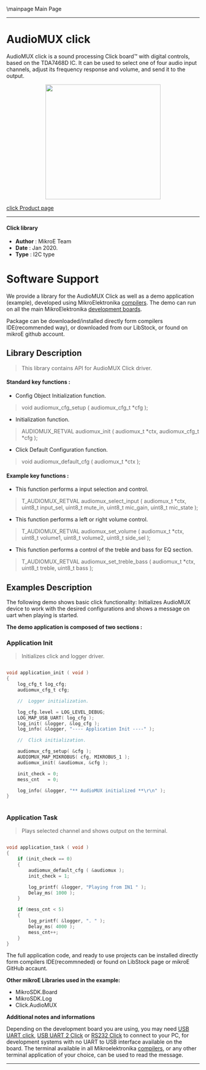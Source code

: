\mainpage Main Page
 
 

---
# AudioMUX click

AudioMUX click is a sound processing Click board™ with digital controls, based on the TDA7468D IC. It can be used to select one of four audio input channels, adjust its frequency response and volume, and send it to the output.

<p align="center">
  <img src="http://download.mikroe.com/images/click_for_ide/audiomux_click.png" height=300px>
</p>

[click Product page](<https://www.mikroe.com/audiomux-click>)

---


#### Click library 

- **Author**        : MikroE Team
- **Date**          : Jan 2020.
- **Type**          : I2C type


# Software Support

We provide a library for the AudioMUX Click 
as well as a demo application (example), developed using MikroElektronika 
[compilers](http://shop.mikroe.com/compilers). 
The demo can run on all the main MikroElektronika [development boards](http://shop.mikroe.com/development-boards).

Package can be downloaded/installed directly form compilers IDE(recommended way), or downloaded from our LibStock, or found on mikroE github account. 

## Library Description

> This library contains API for AudioMUX Click driver.

#### Standard key functions :

- Config Object Initialization function.
> void audiomux_cfg_setup ( audiomux_cfg_t *cfg ); 
 
- Initialization function.
> AUDIOMUX_RETVAL audiomux_init ( audiomux_t *ctx, audiomux_cfg_t *cfg );

- Click Default Configuration function.
> void audiomux_default_cfg ( audiomux_t *ctx );


#### Example key functions :

- This function performs a input selection and control.
> T_AUDIOMUX_RETVAL audiomux_select_input ( audiomux_t *ctx, uint8_t input_sel, uint8_t mute_in,
>                                           uint8_t mic_gain, uint8_t mic_state );
 
- This function performs a left or right volume control.
> T_AUDIOMUX_RETVAL audiomux_set_volume ( audiomux_t *ctx, uint8_t volume1, uint8_t volume2,
>                                         uint8_t side_sel );

- This function performs a control of the treble and bass for EQ section.
> T_AUDIOMUX_RETVAL audiomux_set_treble_bass ( audiomux_t *ctx, uint8_t treble, uint8_t bass );

## Examples Description

The following demo shows basic click functionality:
Initializes AudioMUX device to work with the desired configurations and
shows a message on uart when playing is started. 

**The demo application is composed of two sections :**

### Application Init 

> Initializes click and logger driver.

```c

void application_init ( void )
{
    log_cfg_t log_cfg;
    audiomux_cfg_t cfg;

    //  Logger initialization.

    log_cfg.level = LOG_LEVEL_DEBUG;
    LOG_MAP_USB_UART( log_cfg );
    log_init( &logger, &log_cfg );
    log_info( &logger, "---- Application Init ----" );

    //  Click initialization.

    audiomux_cfg_setup( &cfg );
    AUDIOMUX_MAP_MIKROBUS( cfg, MIKROBUS_1 );
    audiomux_init( &audiomux, &cfg );

    init_check = 0;
    mess_cnt   = 0;

    log_info( &logger, "** AudioMUX initialized **\r\n" );
}
  
```

### Application Task

> Plays selected channel and shows output on the terminal.

```c

void application_task ( void )
{
    if (init_check == 0)
    {
        audiomux_default_cfg ( &audiomux );
        init_check = 1;

        log_printf( &logger, "Playing from IN1 " );
        Delay_ms( 1000 );
    }

    if (mess_cnt < 5)
    {
        log_printf( &logger, ". " );
        Delay_ms( 4000 );
        mess_cnt++;
    }
}

```
 

The full application code, and ready to use projects can be  installed directly form compilers IDE(recommneded) or found on LibStock page or mikroE GitHub accaunt.

**Other mikroE Libraries used in the example:** 

- MikroSDK.Board
- MikroSDK.Log
- Click.AudioMUX

**Additional notes and informations**

Depending on the development board you are using, you may need 
[USB UART click](http://shop.mikroe.com/usb-uart-click), 
[USB UART 2 Click](http://shop.mikroe.com/usb-uart-2-click) or 
[RS232 Click](http://shop.mikroe.com/rs232-click) to connect to your PC, for 
development systems with no UART to USB interface available on the board. The 
terminal available in all Mikroelektronika 
[compilers](http://shop.mikroe.com/compilers), or any other terminal application 
of your choice, can be used to read the message.



---
